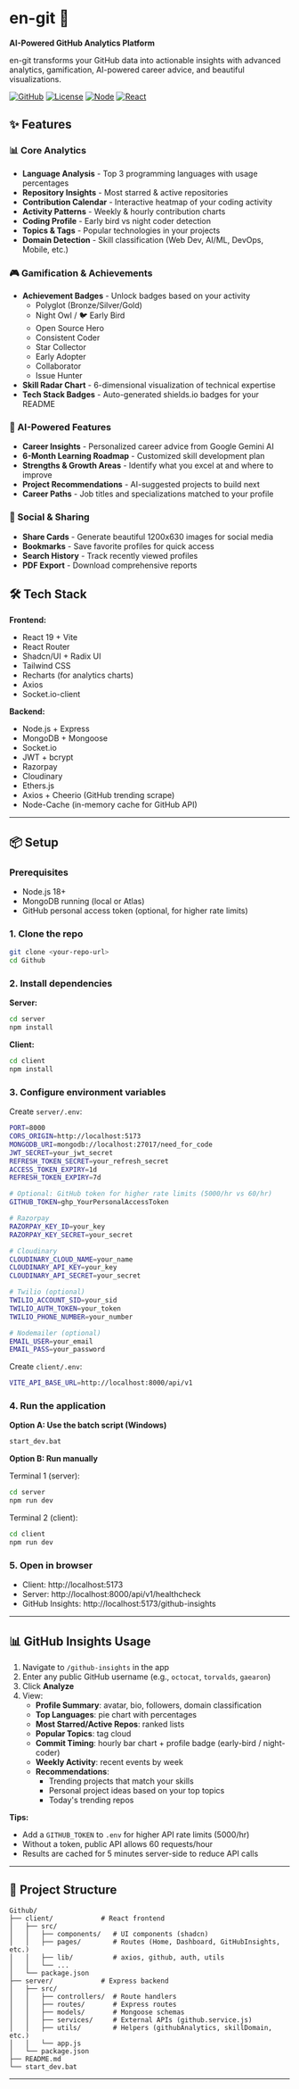 # en-git 🚀

**AI-Powered GitHub Analytics Platform**

en-git transforms your GitHub data into actionable insights with advanced analytics, gamification, AI-powered career advice, and beautiful visualizations.

[![GitHub](https://img.shields.io/badge/GitHub-TejasS1233-blue?logo=github)](https://github.com/TejasS1233)
[![License](https://img.shields.io/badge/license-MIT-green.svg)](LICENSE)
[![Node](https://img.shields.io/badge/node-%3E%3D18.0.0-brightgreen)](https://nodejs.org/)
[![React](https://img.shields.io/badge/react-18.3.1-61DAFB?logo=react)](https://reactjs.org/)

## ✨ Features

### 📊 Core Analytics

-  **Language Analysis** - Top 3 programming languages with usage percentages
-  **Repository Insights** - Most starred & active repositories
-  **Contribution Calendar** - Interactive heatmap of your coding activity
-  **Activity Patterns** - Weekly & hourly contribution charts
-  **Coding Profile** - Early bird vs night coder detection
-  **Topics & Tags** - Popular technologies in your projects
-  **Domain Detection** - Skill classification (Web Dev, AI/ML, DevOps, Mobile, etc.)

### 🎮 Gamification & Achievements

- **Achievement Badges** - Unlock badges based on your activity
  -  Polyglot (Bronze/Silver/Gold)
  -  Night Owl / 🐦 Early Bird
  -  Open Source Hero
  -  Consistent Coder
  -  Star Collector
  -  Early Adopter
  -  Collaborator
  -  Issue Hunter
-  **Skill Radar Chart** - 6-dimensional visualization of technical expertise
-  **Tech Stack Badges** - Auto-generated shields.io badges for your README

### 🤖 AI-Powered Features

-  **Career Insights** - Personalized career advice from Google Gemini AI
-  **6-Month Learning Roadmap** - Customized skill development plan
-  **Strengths & Growth Areas** - Identify what you excel at and where to improve
-  **Project Recommendations** - AI-suggested projects to build next
-  **Career Paths** - Job titles and specializations matched to your profile

### 🎨 Social & Sharing

-  **Share Cards** - Generate beautiful 1200x630 images for social media
-  **Bookmarks** - Save favorite profiles for quick access
-  **Search History** - Track recently viewed profiles
-  **PDF Export** - Download comprehensive reports
## 🛠️ Tech Stack

**Frontend:**

- React 19 + Vite
- React Router
- Shadcn/UI + Radix UI
- Tailwind CSS
- Recharts (for analytics charts)
- Axios
- Socket.io-client

**Backend:**

- Node.js + Express
- MongoDB + Mongoose
- Socket.io
- JWT + bcrypt
- Razorpay
- Cloudinary
- Ethers.js
- Axios + Cheerio (GitHub trending scrape)
- Node-Cache (in-memory cache for GitHub API)

---

## 📦 Setup

### Prerequisites

- Node.js 18+
- MongoDB running (local or Atlas)
- GitHub personal access token (optional, for higher rate limits)

### 1. Clone the repo

```bash
git clone <your-repo-url>
cd Github
```

### 2. Install dependencies

**Server:**

```bash
cd server
npm install
```

**Client:**

```bash
cd client
npm install
```

### 3. Configure environment variables

Create `server/.env`:

```bash
PORT=8000
CORS_ORIGIN=http://localhost:5173
MONGODB_URI=mongodb://localhost:27017/need_for_code
JWT_SECRET=your_jwt_secret
REFRESH_TOKEN_SECRET=your_refresh_secret
ACCESS_TOKEN_EXPIRY=1d
REFRESH_TOKEN_EXPIRY=7d

# Optional: GitHub token for higher rate limits (5000/hr vs 60/hr)
GITHUB_TOKEN=ghp_YourPersonalAccessToken

# Razorpay
RAZORPAY_KEY_ID=your_key
RAZORPAY_KEY_SECRET=your_secret

# Cloudinary
CLOUDINARY_CLOUD_NAME=your_name
CLOUDINARY_API_KEY=your_key
CLOUDINARY_API_SECRET=your_secret

# Twilio (optional)
TWILIO_ACCOUNT_SID=your_sid
TWILIO_AUTH_TOKEN=your_token
TWILIO_PHONE_NUMBER=your_number

# Nodemailer (optional)
EMAIL_USER=your_email
EMAIL_PASS=your_password
```

Create `client/.env`:

```bash
VITE_API_BASE_URL=http://localhost:8000/api/v1
```

### 4. Run the application

**Option A: Use the batch script (Windows)**

```bash
start_dev.bat
```

**Option B: Run manually**

Terminal 1 (server):

```bash
cd server
npm run dev
```

Terminal 2 (client):

```bash
cd client
npm run dev
```

### 5. Open in browser

- Client: http://localhost:5173
- Server: http://localhost:8000/api/v1/healthcheck
- GitHub Insights: http://localhost:5173/github-insights

---

## 📊 GitHub Insights Usage

1. Navigate to `/github-insights` in the app
2. Enter any public GitHub username (e.g., `octocat`, `torvalds`, `gaearon`)
3. Click **Analyze**
4. View:
   - **Profile Summary**: avatar, bio, followers, domain classification
   - **Top Languages**: pie chart with percentages
   - **Most Starred/Active Repos**: ranked lists
   - **Popular Topics**: tag cloud
   - **Commit Timing**: hourly bar chart + profile badge (early-bird / night-coder)
   - **Weekly Activity**: recent events by week
   - **Recommendations**:
     - Trending projects that match your skills
     - Personal project ideas based on your top topics
     - Today's trending repos

**Tips:**

- Add a `GITHUB_TOKEN` to `.env` for higher API rate limits (5000/hr)
- Without a token, public API allows 60 requests/hour
- Results are cached for 5 minutes server-side to reduce API calls

---


## 🧩 Project Structure

```
Github/
├── client/            # React frontend
│   ├── src/
│   │   ├── components/   # UI components (shadcn)
│   │   ├── pages/        # Routes (Home, Dashboard, GitHubInsights, etc.)
│   │   ├── lib/          # axios, github, auth, utils
│   │   └── ...
│   └── package.json
├── server/            # Express backend
│   ├── src/
│   │   ├── controllers/  # Route handlers
│   │   ├── routes/       # Express routes
│   │   ├── models/       # Mongoose schemas
│   │   ├── services/     # External APIs (github.service.js)
│   │   ├── utils/        # Helpers (githubAnalytics, skillDomain, etc.)
│   │   └── app.js
│   └── package.json
├── README.md
└── start_dev.bat
```

---

